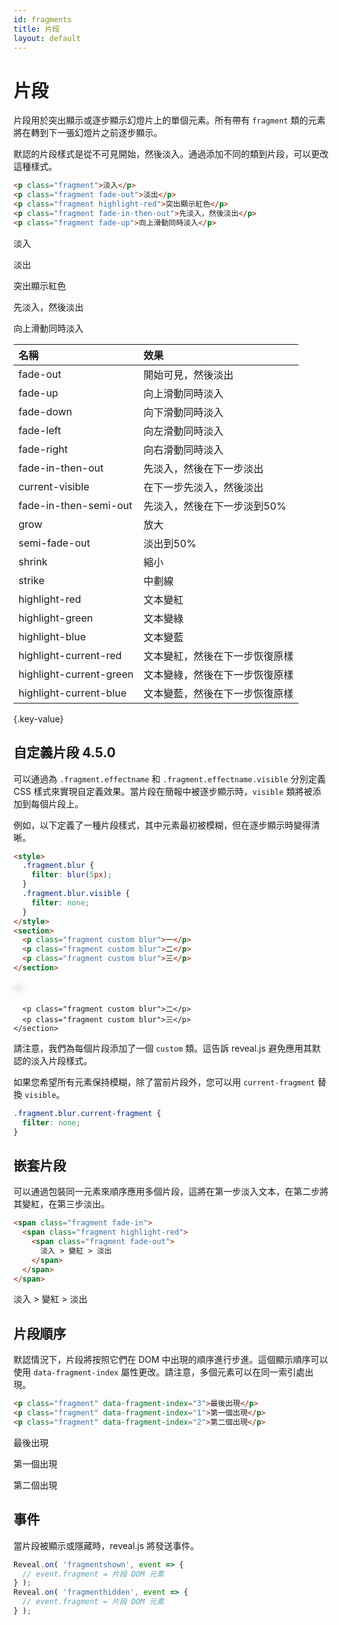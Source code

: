 ```yaml
---
id: fragments
title: 片段
layout: default
---
```


# 片段

片段用於突出顯示或逐步顯示幻燈片上的單個元素。所有帶有 `fragment` 類的元素將在轉到下一張幻燈片之前逐步顯示。

默認的片段樣式是從不可見開始，然後淡入。通過添加不同的類到片段，可以更改這種樣式。

```html
<p class="fragment">淡入</p>
<p class="fragment fade-out">淡出</p>
<p class="fragment highlight-red">突出顯示紅色</p>
<p class="fragment fade-in-then-out">先淡入，然後淡出</p>
<p class="fragment fade-up">向上滑動同時淡入</p>
```
<div class="reveal reveal-example">
  <div class="slides">
    <section>
      <p class="fragment">淡入</p>
      <p class="fragment fade-out">淡出</p>
      <p class="fragment highlight-red">突出顯示紅色</p>
      <p class="fragment fade-in-then-out">先淡入，然後淡出</p>
      <p class="fragment fade-up">向上滑動同時淡入</p>
    </section>
  </div>
</div>

| 名稱                    | 效果     |
| :-                      |:-          |
| fade-out                | 開始可見，然後淡出 |
| fade-up                 | 向上滑動同時淡入 |
| fade-down               | 向下滑動同時淡入 |
| fade-left               | 向左滑動同時淡入 |
| fade-right              | 向右滑動同時淡入 |
| fade-in-then-out        | 先淡入，然後在下一步淡出 |
| current-visible         | 在下一步先淡入，然後淡出 |
| fade-in-then-semi-out   | 先淡入，然後在下一步淡到50% |
| grow                    | 放大 |
| semi-fade-out           | 淡出到50% |
| shrink                  | 縮小 |
| strike                  | 中劃線 |
| highlight-red           | 文本變紅 |
| highlight-green         | 文本變綠 |
| highlight-blue          | 文本變藍 |
| highlight-current-red   | 文本變紅，然後在下一步恢復原樣 |
| highlight-current-green | 文本變綠，然後在下一步恢復原樣 |
| highlight-current-blue  | 文本變藍，然後在下一步恢復原樣 |
{.key-value}

## 自定義片段 <span class="r-version-badge new">4.5.0</span>

可以通過為 `.fragment.effectname` 和 `.fragment.effectname.visible` 分別定義 CSS 樣式來實現自定義效果。當片段在簡報中被逐步顯示時，`visible` 類將被添加到每個片段上。

例如，以下定義了一種片段樣式，其中元素最初被模糊，但在逐步顯示時變得清晰。

```html
<style>
  .fragment.blur {
    filter: blur(5px);
  }
  .fragment.blur.visible {
    filter: none;
  }
</style>
<section>
  <p class="fragment custom blur">一</p>
  <p class="fragment custom blur">二</p>
  <p class="fragment custom blur">三</p>
</section>
```
<div class="reveal reveal-example">
  <div class="slides">
    <style>
      .fragment.blur {
        filter: blur(5px);
      }
      .fragment.blur.visible {
        filter: none;
      }
    </style
    <section>
      <p class="fragment custom blur">一</p>


      <p class="fragment custom blur">二</p>
      <p class="fragment custom blur">三</p>
    </section>
  </div>
</div>

請注意，我們為每個片段添加了一個 `custom` 類。這告訴 reveal.js 避免應用其默認的淡入片段樣式。

如果您希望所有元素保持模糊，除了當前片段外，您可以用 `current-fragment` 替換 `visible`。

```css
.fragment.blur.current-fragment {
  filter: none;
}
```


## 嵌套片段

可以通過包裝同一元素來順序應用多個片段，這將在第一步淡入文本，在第二步將其變紅，在第三步淡出。

```html
<span class="fragment fade-in">
  <span class="fragment highlight-red">
    <span class="fragment fade-out">
      淡入 > 變紅 > 淡出
    </span>
  </span>
</span>
```
<div class="reveal reveal-example">
  <div class="slides">
    <section>
      <span class="fragment fade-in">
        <span class="fragment highlight-red">
          <span class="fragment fade-out">
            淡入 > 變紅 > 淡出
          </span>
        </span>
      </span>
    </section>
  </div>
</div>

## 片段順序

默認情況下，片段將按照它們在 DOM 中出現的順序進行步進。這個顯示順序可以使用 `data-fragment-index` 屬性更改。請注意，多個元素可以在同一索引處出現。

```html
<p class="fragment" data-fragment-index="3">最後出現</p>
<p class="fragment" data-fragment-index="1">第一個出現</p>
<p class="fragment" data-fragment-index="2">第二個出現</p>
```
<div class="reveal reveal-example">
  <div class="slides">
    <section>
      <p class="fragment" data-fragment-index="3">最後出現</p>
      <p class="fragment" data-fragment-index="1">第一個出現</p>
      <p class="fragment" data-fragment-index="2">第二個出現</p>
    </section>
  </div>
</div>

## 事件

當片段被顯示或隱藏時，reveal.js 將發送事件。

```javascript
Reveal.on( 'fragmentshown', event => {
  // event.fragment = 片段 DOM 元素
} );
Reveal.on( 'fragmenthidden', event => {
  // event.fragment = 片段 DOM 元素
} );
```